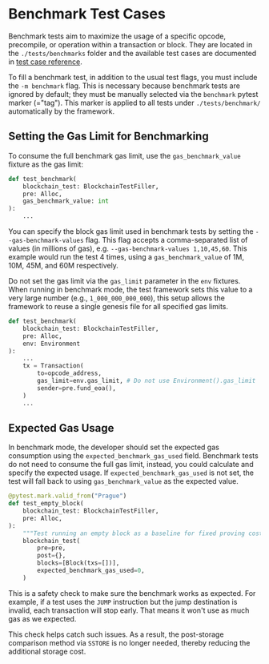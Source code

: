 # Benchmark Test Cases

Benchmark tests aim to maximize the usage of a specific opcode, precompile, or operation within a transaction or block. They are located in the `./tests/benchmarks` folder and the available test cases are documented in [test case reference](../tests/benchmark/index.md).

To fill a benchmark test, in addition to the usual test flags, you must include the `-m benchmark` flag. This is necessary because benchmark tests are ignored by default; they must be manually selected via the `benchmark` pytest marker (="tag"). This marker is applied to all tests under `./tests/benchmark/` automatically by the framework.

## Setting the Gas Limit for Benchmarking

To consume the full benchmark gas limit, use the `gas_benchmark_value` fixture as the gas limit:

```py
def test_benchmark(
    blockchain_test: BlockchainTestFiller,
    pre: Alloc,
    gas_benchmark_value: int
):
    ...
```

You can specify the block gas limit used in benchmark tests by setting the `--gas-benchmark-values` flag. This flag accepts a comma-separated list of values (in millions of gas), e.g. `--gas-benchmark-values 1,10,45,60`. This example would run the test 4 times, using a `gas_benchmark_value` of 1M, 10M, 45M, and 60M respectively.

Do not set the gas limit via the `gas_limit` parameter in the `env` fixtures. When running in benchmark mode, the test framework sets this value to a very large number (e.g., `1_000_000_000_000`), this setup allows the framework to reuse a single genesis file for all specified gas limits.

```py
def test_benchmark(
    blockchain_test: BlockchainTestFiller,
    pre: Alloc,
    env: Environment
):
    ...
    tx = Transaction(
        to=opcode_address,
        gas_limit=env.gas_limit, # Do not use Environment().gas_limit
        sender=pre.fund_eoa(),
    )
    ...
```

## Expected Gas Usage

In benchmark mode, the developer should set the expected gas consumption using the `expected_benchmark_gas_used` field. Benchmark tests do not need to consume the full gas limit, instead, you could calculate and specify the expected usage. If `expected_benchmark_gas_used` is not set, the test will fall back to using `gas_benchmark_value` as the expected value.

```py
@pytest.mark.valid_from("Prague")
def test_empty_block(
    blockchain_test: BlockchainTestFiller,
    pre: Alloc,
):
    """Test running an empty block as a baseline for fixed proving costs."""
    blockchain_test(
        pre=pre,
        post={},
        blocks=[Block(txs=[])],
        expected_benchmark_gas_used=0,
    )
```

This is a safety check to make sure the benchmark works as expected. For example, if a test uses the `JUMP` instruction but the jump destination is invalid, each transaction will stop early. That means it won't use as much gas as we expected.

This check helps catch such issues. As a result, the post-storage comparison method via `SSTORE` is no longer needed, thereby reducing the additional storage cost.
